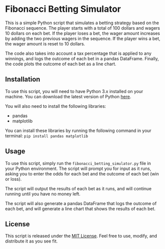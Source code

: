 # Fibonacci Betting Simulator

This is a simple Python script that simulates a betting strategy based on the Fibonacci sequence. The player starts with a total of 100 dollars and wagers 10 dollars on each bet. If the player loses a bet, the wager amount increases by adding the two previous wagers in the sequence. If the player wins a bet, the wager amount is reset to 10 dollars.

The code also takes into account a tax percentage that is applied to any winnings, and logs the outcome of each bet in a pandas DataFrame. Finally, the code plots the outcome of each bet as a line chart.

## Installation

To use this script, you will need to have Python 3.x installed on your machine. You can download the latest version of Python [here](https://www.python.org/downloads/).

You will also need to install the following libraries:

- pandas
- matplotlib

You can install these libraries by running the following command in your terminal:
```pip install pandas matplotlib```



## Usage

To use this script, simply run the `fibonacci_betting_simulator.py` file in your Python environment. The script will prompt you for input as it runs, asking you to enter the odds for each bet and the outcome of each bet (win or loss).

The script will output the results of each bet as it runs, and will continue running until you have no money left.

The script will also generate a pandas DataFrame that logs the outcome of each bet, and will generate a line chart that shows the results of each bet.

## License

This script is released under the [MIT License](https://github.com/<username>/<repository>/blob/main/LICENSE). Feel free to use, modify, and distribute it as you see fit.
